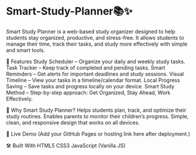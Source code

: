 # Smart-Study-Planner📚✨
Smart Study Planner is a web-based study organizer designed to help students stay organized, productive, and stress-free. It allows students to manage their time, track their tasks, and study more effectively with simple and smart tools.

🔑 Features
Study Scheduler – Organize your daily and weekly study tasks.
Task Tracker – Keep track of completed and pending tasks.
Smart Reminders – Get alerts for important deadlines and study sessions.
Visual Timeline – View your tasks in a timeline/calendar format.
Local Progress Saving – Save tasks and progress locally on your device.
Smart Study Method – Step-by-step approach: Get Organized, Stay Ahead, Work Effectively.

🎯 Why Smart Study Planner?
Helps students plan, track, and optimize their study routines.
Enables parents to monitor their children’s progress.
Simple, clean, and responsive design that works on all devices.

🚀 Live Demo
(Add your GitHub Pages or hosting link here after deployment.)

🛠️ Built With
HTML5
CSS3
JavaScript (Vanilla JS)
